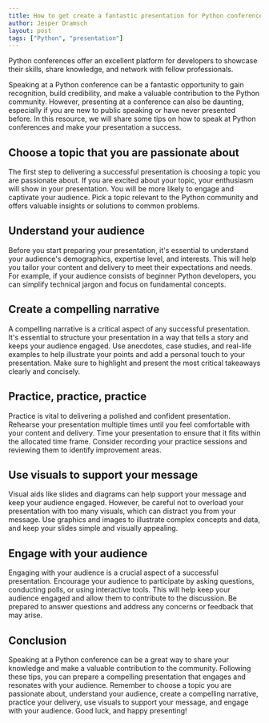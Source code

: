 ```yaml
---
title: How to get create a fantastic presentation for Python conferences?
author: Jesper Dramsch
layout: post
tags: ["Python", "presentation"]
---
```


Python conferences offer an excellent platform for developers to showcase their skills, share knowledge, and network with fellow professionals. 

Speaking at a Python conference can be a fantastic opportunity to gain recognition, build credibility, and make a valuable contribution to the Python community. However, presenting at a conference can also be daunting, especially if you are new to public speaking or have never presented before. In this resource, we will share some tips on how to speak at Python conferences and make your presentation a success.

## Choose a topic that you are passionate about
The first step to delivering a successful presentation is choosing a topic you are passionate about. If you are excited about your topic, your enthusiasm will show in your presentation. You will be more likely to engage and captivate your audience. Pick a topic relevant to the Python community and offers valuable insights or solutions to common problems.

## Understand your audience
Before you start preparing your presentation, it's essential to understand your audience's demographics, expertise level, and interests. This will help you tailor your content and delivery to meet their expectations and needs. For example, if your audience consists of beginner Python developers, you can simplify technical jargon and focus on fundamental concepts.

## Create a compelling narrative
A compelling narrative is a critical aspect of any successful presentation. It's essential to structure your presentation in a way that tells a story and keeps your audience engaged. Use anecdotes, case studies, and real-life examples to help illustrate your points and add a personal touch to your presentation. Make sure to highlight and present the most critical takeaways clearly and concisely.

## Practice, practice, practice
Practice is vital to delivering a polished and confident presentation. Rehearse your presentation multiple times until you feel comfortable with your content and delivery. Time your presentation to ensure that it fits within the allocated time frame. Consider recording your practice sessions and reviewing them to identify improvement areas.

## Use visuals to support your message
Visual aids like slides and diagrams can help support your message and keep your audience engaged. However, be careful not to overload your presentation with too many visuals, which can distract you from your message. Use graphics and images to illustrate complex concepts and data, and keep your slides simple and visually appealing.

## Engage with your audience
Engaging with your audience is a crucial aspect of a successful presentation. Encourage your audience to participate by asking questions, conducting polls, or using interactive tools. This will help keep your audience engaged and allow them to contribute to the discussion. Be prepared to answer questions and address any concerns or feedback that may arise.

## Conclusion
Speaking at a Python conference can be a great way to share your knowledge and make a valuable contribution to the community. Following these tips, you can prepare a compelling presentation that engages and resonates with your audience. Remember to choose a topic you are passionate about, understand your audience, create a compelling narrative, practice your delivery, use visuals to support your message, and engage with your audience. Good luck, and happy presenting!